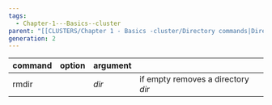 ```yaml
---
tags:
  - Chapter-1---Basics--cluster
parent: "[[CLUSTERS/Chapter 1 - Basics -cluster/Directory commands|Directory commands]]"
generation: 2
---
```

| command | option | argument |                                    |
| :------ | :----- | -------- | ---------------------------------- |
| rmdir   |        | *dir*    | if empty removes a directory *dir* |
